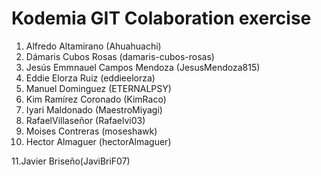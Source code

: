 # Kodemia GIT Colaboration exercise

1. Alfredo Altamirano (Ahuahuachi)
2. Dámaris Cubos Rosas (damaris-cubos-rosas)
3. Jesús Emmnauel Campos Mendoza (JesusMendoza815)
4. Eddie Elorza Ruiz (eddieelorza)
5. Manuel Dominguez (ETERNALPSY)
6. Kim Ramírez Coronado (KimRaco)
7. Iyari Maldonado (MaestroMiyagi)
8. RafaelVillaseñor (Rafaelvi03)
9. Moises Contreras (moseshawk)
10. Hector Almaguer (hectorAlmaguer)

11.Javier Briseño(JaviBriF07)